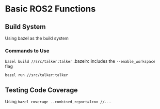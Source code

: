 # Basic ROS2 Functions

## Build System

Using bazel as the build system

### Commands to Use

`bazel build //src/talker:talker`
.bazelrc includes the `--enable_workspace` flag

`bazel run //src/talker:talker`


## Testing Code Coverage

Using `bazel coverage --combined_report=lcov //...`